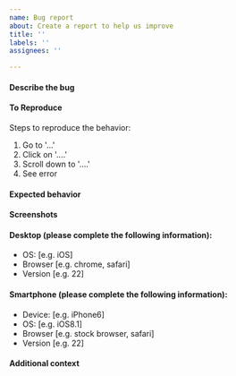 ```yaml
---
name: Bug report
about: Create a report to help us improve
title: ''
labels: ''
assignees: ''

---
```


#### Describe the bug
<!-- A clear and concise description of what the bug is. -->

#### To Reproduce

Steps to reproduce the behavior:

1. Go to '...'
2. Click on '....'
3. Scroll down to '....'
4. See error

#### Expected behavior
<!-- A clear and concise description of what you expected to happen. -->

#### Screenshots
<!-- If applicable, add screenshots to help explain your problem. -->

#### Desktop (please complete the following information):

- OS: [e.g. iOS]
- Browser [e.g. chrome, safari]
- Version [e.g. 22]

#### Smartphone (please complete the following information):

- Device: [e.g. iPhone6]
- OS: [e.g. iOS8.1]
- Browser [e.g. stock browser, safari]
- Version [e.g. 22]

#### Additional context
<!-- Add any other context about the problem here. -->
